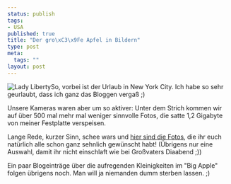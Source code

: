 ```yaml
--- 
status: publish
tags: 
- USA
published: true
title: "Der gro\xC3\x9Fe Apfel in Bildern"
type: post
meta: 
  tags: ""
layout: post
---
```

<img id="image639" src="http://fredericiana.de/uploads/2006/07/nyc-0717-122900.jpg" alt="Lady Liberty" class="alignright" />So, vorbei ist der Urlaub in New York City. Ich habe so sehr geurlaubt, dass ich ganz das Bloggen vergaß ;)

Unsere Kameras waren aber um so aktiver: Unter dem Strich kommen wir auf über 500 mal mehr mal weniger sinnvolle Fotos, die satte 1,2 Gigabyte von meiner Festplatte verspeisen.

Lange Rede, kurzer Sinn, schee wars und <a href="http://pics.magenson.de/v/usa2005/nyc/">hier sind die Fotos</a>, die ihr euch natürlich alle schon ganz sehnlich gewünscht habt! (Übrigens nur eine Auswahl, damit ihr nicht einschlaft wie bei Großvaters Diaabend ;))

Ein paar Blogeinträge über die aufregenden Kleinigkeiten im "Big Apple" folgen übrigens noch. Man will ja niemanden dumm sterben lassen. ;)
